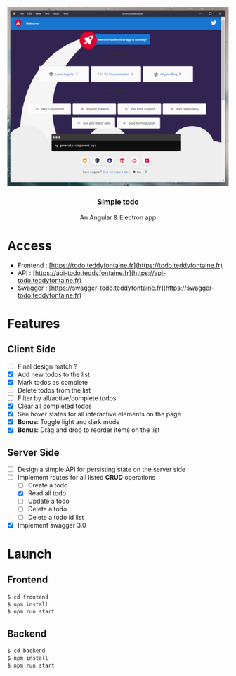 <p align="center">
  <img src="assets/app.png" alt="current-app">
</p>

<h3 align="center">Simple todo</h3>

<p align="center">An Angular & Electron app</p>

# Access

- Frontend : [https://todo.teddyfontaine.fr](https://todo.teddyfontaine.fr)
- API : [https://api-todo.teddyfontaine.fr](https://api-todo.teddyfontaine.fr)
- Swagger : [https://swagger-todo.teddyfontaine.fr](https://swagger-todo.teddyfontaine.fr)

# Features

## Client Side

- [ ] Final design match ?
- [x] Add new todos to the list
- [x] Mark todos as complete
- [ ] Delete todos from the list
- [ ] Filter by all/active/complete todos
- [x] Clear all completed todos
- [x] See hover states for all interactive elements on the page
- [x] **Bonus**: Toggle light and dark mode
- [x] **Bonus**: Drag and drop to reorder items on the list

## Server Side

- [ ] Design a simple API for persisting state on the server side
- [ ] Implement routes for all listed **CRUD** operations
  - [ ] Create a todo
  - [x] Read all todo
  - [ ] Update a todo
  - [ ] Delete a todo
  - [ ] Delete a todo id list
- [x] Implement swagger 3.0

# Launch

## Frontend

```bash
$ cd frontend
$ npm install
$ npm run start
```

## Backend

```bash
$ cd backend
$ npm install
$ npm run start
```